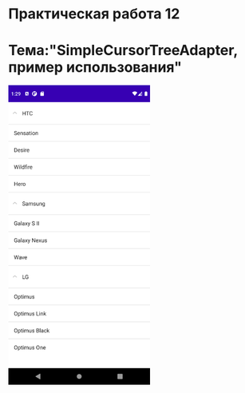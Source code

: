Практическая работа 12
====================================================
Тема:"SimpleCursorTreeAdapter, пример использования"
====================================================
<img src="1.png" 
   height="600">
